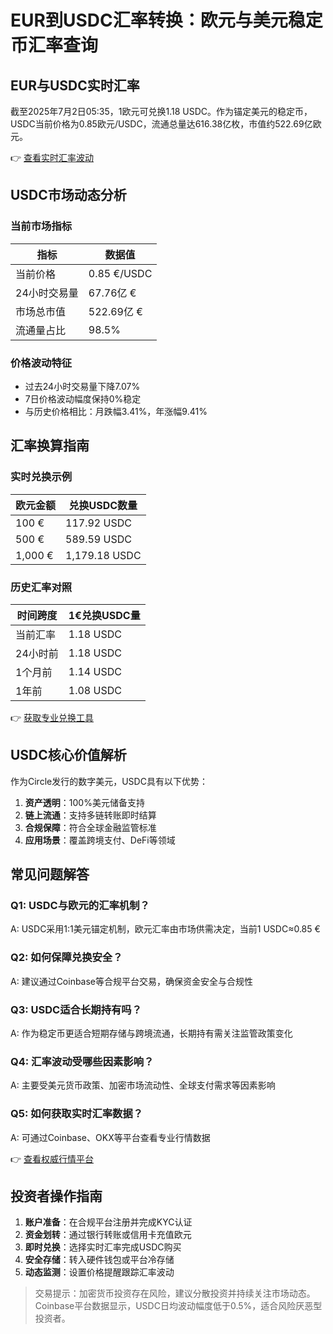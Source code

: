 # EUR到USDC汇率转换：欧元与美元稳定币汇率查询

## EUR与USDC实时汇率

截至2025年7月2日05:35，1欧元可兑换1.18 USDC。作为锚定美元的稳定币，USDC当前价格为0.85欧元/USDC，流通总量达616.38亿枚，市值约522.69亿欧元。

👉 [查看实时汇率波动](https://bit.ly/okx_welcome)

## USDC市场动态分析

### 当前市场指标
| 指标          | 数据值         |
|---------------|----------------|
| 当前价格      | 0.85 €/USDC    |
| 24小时交易量  | 67.76亿 €      |
| 市场总市值    | 522.69亿 €     |
| 流通量占比    | 98.5%          |

### 价格波动特征
- 过去24小时交易量下降7.07%
- 7日价格波动幅度保持0%稳定
- 与历史价格相比：月跌幅3.41%，年涨幅9.41%

## 汇率换算指南

### 实时兑换示例
| 欧元金额       | 兑换USDC数量   |
|----------------|----------------|
| 100 €          | 117.92 USDC    |
| 500 €          | 589.59 USDC    |
| 1,000 €        | 1,179.18 USDC  |

### 历史汇率对照
| 时间跨度       | 1€兑换USDC量   |
|----------------|----------------|
| 当前汇率       | 1.18 USDC      |
| 24小时前       | 1.18 USDC      |
| 1个月前        | 1.14 USDC      |
| 1年前          | 1.08 USDC      |

👉 [获取专业兑换工具](https://bit.ly/okx_welcome)

## USDC核心价值解析

作为Circle发行的数字美元，USDC具有以下优势：
1. **资产透明**：100%美元储备支持
2. **链上流通**：支持多链转账即时结算
3. **合规保障**：符合全球金融监管标准
4. **应用场景**：覆盖跨境支付、DeFi等领域

## 常见问题解答

### Q1: USDC与欧元的汇率机制？
A: USDC采用1:1美元锚定机制，欧元汇率由市场供需决定，当前1 USDC≈0.85 €

### Q2: 如何保障兑换安全？
A: 建议通过Coinbase等合规平台交易，确保资金安全与合规性

### Q3: USDC适合长期持有吗？
A: 作为稳定币更适合短期存储与跨境流通，长期持有需关注监管政策变化

### Q4: 汇率波动受哪些因素影响？
A: 主要受美元货币政策、加密市场流动性、全球支付需求等因素影响

### Q5: 如何获取实时汇率数据？
A: 可通过Coinbase、OKX等平台查看专业行情数据

👉 [查看权威行情平台](https://bit.ly/okx_welcome)

## 投资者操作指南

1. **账户准备**：在合规平台注册并完成KYC认证
2. **资金划转**：通过银行转账或信用卡充值欧元
3. **即时兑换**：选择实时汇率完成USDC购买
4. **安全存储**：转入硬件钱包或平台冷存储
5. **动态监测**：设置价格提醒跟踪汇率波动

> 交易提示：加密货币投资存在风险，建议分散投资并持续关注市场动态。Coinbase平台数据显示，USDC日均波动幅度低于0.5%，适合风险厌恶型投资者。